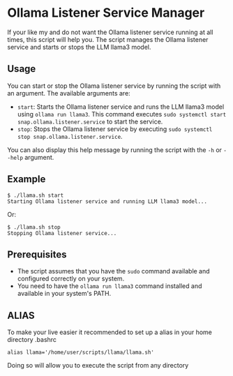 # Ollama Listener Service Manager

If your like my and do not want the Ollama listener service running at all times, this script will help you. 
The script manages the Ollama listener service and starts or stops the LLM llama3 model.

## Usage

You can start or stop the Ollama listener service by running the script with an argument. The available arguments are:

* `start`: Starts the Ollama listener service and runs the LLM llama3 model using `ollama run llama3`. This command executes 
`sudo systemctl start snap.ollama.listener.service` to start the service.
* `stop`: Stops the Ollama listener service by executing `sudo systemctl stop snap.ollama.listener.service`.

You can also display this help message by running the script with the `-h` or `--help` argument.

## Example

```
$ ./llama.sh start
Starting Ollama listener service and running LLM llama3 model...
```

Or:

```
$ ./llama.sh stop
Stopping Ollama listener service...
```

## Prerequisites

* The script assumes that you have the `sudo` command available and configured correctly on your system.
* You need to have the `ollama run llama3` command installed and available in your system's PATH.

## ALIAS
To make your live easier it recommended to set up a alias in your home directory .bashrc
```
alias llama='/home/user/scripts/llama/llama.sh'
```
Doing so will allow you to execute the script from any directory
